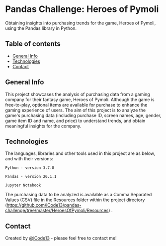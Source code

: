 # Pandas Challenge: Heroes of Pymoli
Obtaining insights into purchasing trends for the game, Heroes of Pymoli, using the Pandas library in Python.


## Table of contents
* [General Info](#General-Info)
* [Technologies](#Technologies)
* [Contact](#Contact)

## General Info

This project showcases the analysis of purchasing data from a gaming company for their fantasy game, Heroes of Pymoli. Although the game is free-to-play, optional items are available for purchase to enhance the gaming experience of users. The aim of this project is to analyze the game's purchasing data (including purchase ID, screen names, age, gender, game item ID and name, and price) to understand trends, and obtain meaningful insights for the company.

## Technologies

The languages, libraries and other tools used in this project are as below, and with their versions:

    Python - version 3.7.8
    
    Pandas - version 20.1.1

    Jupyter Notebook

The purchasing data to be analyzed is available as a Comma Separated Values (CSV) file in the Resources folder within the project directory (https://github.com/iCode13/pandas-challenge/tree/master/HeroesOfPymoli/Resources) . 

## Contact
Created by [@iCode13](https://github.com/iCode13) - please feel free to contact me!



